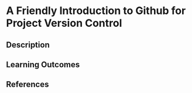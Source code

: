 
# A Friendly Introduction to Github for Project Version Control

<!-- badges: start -->
<!-- badges: end -->

## Description

## Learning Outcomes

## References

